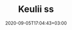 ---
title: "Keulii ss"
date: 2020-09-05T17:04:43+03:00
type: route
category: "route"
route_type: "boulder"
sector_weight: 2
link_27crags: https://27crags.com/crags/veikkola/routes/keulii-ss
---